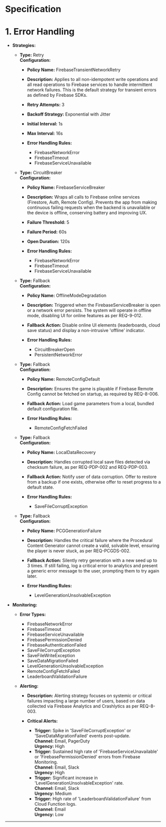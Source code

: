 # Specification

# 1. Error Handling

- **Strategies:**
  
  - **Type:** Retry  
**Configuration:**
    
    - **Policy Name:** FirebaseTransientNetworkRetry
    - **Description:** Applies to all non-idempotent write operations and all read operations to Firebase services to handle intermittent network failures. This is the default strategy for transient errors as defined by Firebase SDKs.
    - **Retry Attempts:** 3
    - **Backoff Strategy:** Exponential with Jitter
    - **Initial Interval:** 1s
    - **Max Interval:** 16s
    - **Error Handling Rules:**
      
      - FirebaseNetworkError
      - FirebaseTimeout
      - FirebaseServiceUnavailable
      
    
  - **Type:** CircuitBreaker  
**Configuration:**
    
    - **Policy Name:** FirebaseServiceBreaker
    - **Description:** Wraps all calls to Firebase online services (Firestore, Auth, Remote Config). Prevents the app from making continuous failing requests when the backend is unavailable or the device is offline, conserving battery and improving UX.
    - **Failure Threshold:** 5
    - **Failure Period:** 60s
    - **Open Duration:** 120s
    - **Error Handling Rules:**
      
      - FirebaseNetworkError
      - FirebaseTimeout
      - FirebaseServiceUnavailable
      
    
  - **Type:** Fallback  
**Configuration:**
    
    - **Policy Name:** OfflineModeDegradation
    - **Description:** Triggered when the FirebaseServiceBreaker is open or a network error persists. The system will operate in offline mode, disabling UI for online features as per REQ-9-012.
    - **Fallback Action:** Disable online UI elements (leaderboards, cloud save status) and display a non-intrusive 'offline' indicator.
    - **Error Handling Rules:**
      
      - CircuitBreakerOpen
      - PersistentNetworkError
      
    
  - **Type:** Fallback  
**Configuration:**
    
    - **Policy Name:** RemoteConfigDefault
    - **Description:** Ensures the game is playable if Firebase Remote Config cannot be fetched on startup, as required by REQ-8-006.
    - **Fallback Action:** Load game parameters from a local, bundled default configuration file.
    - **Error Handling Rules:**
      
      - RemoteConfigFetchFailed
      
    
  - **Type:** Fallback  
**Configuration:**
    
    - **Policy Name:** LocalDataRecovery
    - **Description:** Handles corrupted local save files detected via checksum failure, as per REQ-PDP-002 and REQ-PDP-003.
    - **Fallback Action:** Notify user of data corruption. Offer to restore from a backup if one exists, otherwise offer to reset progress to a default state.
    - **Error Handling Rules:**
      
      - SaveFileCorruptException
      
    
  - **Type:** Fallback  
**Configuration:**
    
    - **Policy Name:** PCGGenerationFailure
    - **Description:** Handles the critical failure where the Procedural Content Generator cannot create a valid, solvable level, ensuring the player is never stuck, as per REQ-PCGDS-002.
    - **Fallback Action:** Silently retry generation with a new seed up to 3 times. If still failing, log a critical error to analytics and present a generic error message to the user, prompting them to try again later.
    - **Error Handling Rules:**
      
      - LevelGenerationUnsolvableException
      
    
  
- **Monitoring:**
  
  - **Error Types:**
    
    - FirebaseNetworkError
    - FirebaseTimeout
    - FirebaseServiceUnavailable
    - FirebasePermissionDenied
    - FirebaseAuthenticationFailed
    - SaveFileCorruptException
    - SaveFileWriteException
    - SaveDataMigrationFailed
    - LevelGenerationUnsolvableException
    - RemoteConfigFetchFailed
    - LeaderboardValidationFailure
    
  - **Alerting:**
    
    - **Description:** Alerting strategy focuses on systemic or critical failures impacting a large number of users, based on data collected via Firebase Analytics and Crashlytics as per REQ-8-003.
    - **Critical Alerts:**
      
      - **Trigger:** Spike in 'SaveFileCorruptException' or 'SaveDataMigrationFailed' events post-update.  
**Channel:** Email, PagerDuty  
**Urgency:** High  
      - **Trigger:** Sustained high rate of 'FirebaseServiceUnavailable' or 'FirebasePermissionDenied' errors from Firebase Monitoring.  
**Channel:** Email, Slack  
**Urgency:** High  
      - **Trigger:** Significant increase in 'LevelGenerationUnsolvableException' rate.  
**Channel:** Email, Slack  
**Urgency:** Medium  
      - **Trigger:** High rate of 'LeaderboardValidationFailure' from Cloud Function logs.  
**Channel:** Email  
**Urgency:** Low  
      
    
  


---

